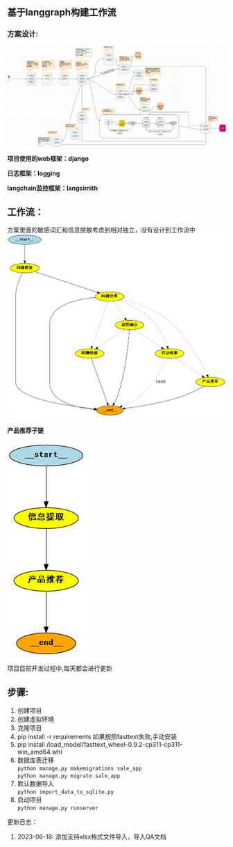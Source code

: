 

## 基于langgraph构建工作流

### 方案设计:

![langchain.drawio.png](docs%2Flangchain.drawio.png)

**项目使用的web框架：django**

**日志框架：logging**

**langchain监控框架：langsimith**

## **工作流**：
方案里面的敏感词汇和信息脱敏考虑到相对独立，没有设计到工作流中
![grap.png](docs%2Fgrap.png)

#### 产品推荐子链

![recommend.png](docs%2Frecommend.png)

项目目前开发过程中,每天都会进行更新

## 步骤:
1. 创建项目
2. 创建虚拟环境
3. 克隆项目
4. pip install -r requirements
如果按照fasttext失败,手动安装
5. pip install /load_model/fasttext_wheel-0.9.2-cp311-cp311-win_amd64.whl
6. 数据库表迁移\
`python manage.py makemigrations sale_app`\
`python manage.py migrate sale_app`
7. 默认数据导入\
`python import_data_to_sqlite.py`
8. 启动项目\
`python manage.py runserver`


更新日志：
1. 2023-06-18: 添加支持xlsx格式文件导入，导入QA文档